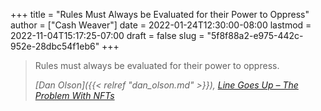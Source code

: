 +++
title = "Rules Must Always be Evaluated for their Power to Oppress"
author = ["Cash Weaver"]
date = 2022-01-24T12:30:00-08:00
lastmod = 2022-11-04T15:17:25-07:00
draft = false
slug = "5f8f88a2-e975-442c-952e-28dbc54f1eb6"
+++

> Rules must always be evaluated for their power to oppress.
>
> _[Dan Olson]({{< relref "dan_olson.md" >}}), [Line Goes Up – The Problem With NFTs](https://youtube.com/watch?v=YQ_xWvX1n9g)_
